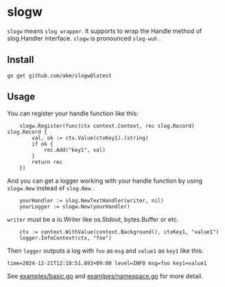 # slogw

`slogw` means `slog wrapper`. It supports to wrap the Handle method of slog.Handler interface.
`slogw` is pronounced `slog-wuh` .

## Install

```
go get github.com/akm/slogw@latest
```

## Usage

You can register your handle function like this:

```golang
	slogw.Register(func(ctx context.Context, rec slog.Record) slog.Record {
		val, ok := ctx.Value(ctxKey1).(string)
		if ok {
			rec.Add("key1", val)
		}
		return rec
	})
```

And you can get a logger working with your handle function by using `slogw.New` instead of `slog.New` .

```golang
    yourHandler := slog.NewTextHandler(writer, nil)
    yourLogger := slogw.New(yourHandler)
```

`writer` must be a io.Writer like os.Stdout, bytes.Buffer or etc.

```golang
	ctx := context.WithValue(context.Background(), ctxKey1, "value1")
	logger.InfoContext(ctx, "foo")
```

Then `logger` outputs a log with `foo` as `msg` and `value1` as `key1` like this:

```
time=2024-12-21T12:18:51.893+09:00 level=INFO msg=foo key1=value1
```

See [examples/basic.go](./examples/basic.go) and [examlpes/namespace.go](./examples/namespace.go) for more detail.
